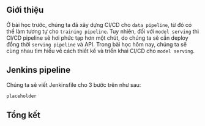 ## Giới thiệu
Ở bài học trước, chúng ta đã xây dựng CI/CD cho `data pipeline`, từ đó có thể làm tương tự cho `training pipeline`. Tuy nhiên, đối với `model serving` thì CI/CD pipeline sẽ hơi phức tạp hơn một chút, do chúng ta sẽ cần deploy đồng thời `serving pipeline` và API. Trong bài học hôm nay, chúng ta sẽ cùng nhau tìm hiểu về cách thiết kế và triển khai CI/CD cho `model serving`.

## Jenkins pipeline
Chúng ta sẽ viết Jenkinsfile cho 3 bước trên như sau:
```py title="Jenkinsfile" linenums="1"
placeholder
```

## Tổng kết